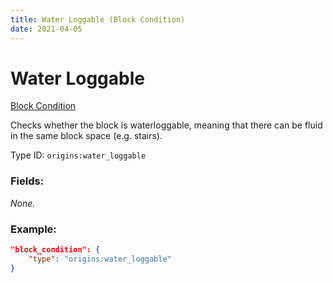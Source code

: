 ```yaml
---
title: Water Loggable (Block Condition)
date: 2021-04-05
---
```


# Water Loggable

[Block Condition](../block_conditions.md)

Checks whether the block is waterloggable, meaning that there can be fluid in the same block space (e.g. stairs).

Type ID: `origins:water_loggable`

### Fields:

_None._

### Example:
```json
"block_condition": {
    "type": "origins:water_loggable"
}
```